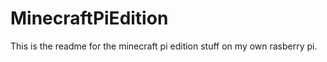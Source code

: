 # MinecraftPiEdition

This is the readme for the minecraft pi edition stuff on my own rasberry pi. 

